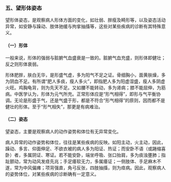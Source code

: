 ### 五、望形体姿态

望形体姿态，是观察病人形体方面的变化，如壮弱、胖瘦及畸形等，以及姿态活动异常，如安静与躁动、肢体驰缓与拘挛抽搐等，这些对某些疾病的诊断有其特殊意义。

#### （一）形体

一般来说，形体的强弱与脏腑气血盛衰是一致的。脏腑气血充盛，则形体即健壮；反之则形体衰弱。

形体肥胖，肤白无华，是形盛气虚，多为阳气不足之证。骨细胸小，面黄肤燥，多为阴血不足。有所谓“肥人多痰，瘦人多火”，即指肥人多为阳虚湿盛，瘦人多阴虚火旺。鸡胸龟背，则为先天不足。又如腰不能转动，多为肾病；膝不能屈伸，为筋病。中医学认为，形体为元气所充。正常形体应是“形气相得”，即形与气平衡协调。无论是形盛于气，还是气盛于形，都是不符合“形气相得”的原则，因而都不是健壮的形体。至于“形气相失”，那更是有病难治。

#### （二）姿态

望姿态，主要是观察病人的动作姿势和体位有无异常变化。

病人异常的动作姿势和体位，往往是某些疾病的反映。如阳主动，火主动，因此，躁动、多言、仰面伸足、不欲衣被的病人多为阳证、热证；而安卧不语（或踡缩喜卧）者，多属阴证、寒证。若不能安卧，端坐呼吸、张口抬肩，多为痰浊壅肺；指趾颤动，常为动风发痉先兆；手足痿软无力，多属痿证；一侧肢体、手足麻木不遂，常为中风偏瘫；项背强直，角弓反张，四肢抽搐，则为痉病。因此，观察病人的姿势体位，对某些疾病的诊断确有一定意义。
